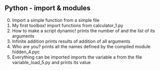## **Python - import & modules**
0. Import a simple function from a simple file
1. My first toolbox! import functions from calculator_1.py
2. How to make a script dynamic! prints the number of and the list of its arguments
3. Infinite addition prints results of addition of all arguments
4. Who are you? prints all the names defined by the compiled module hidden_4.pyc
5. Everything can be imported imports the variable a from the file variable_load_5.py and prints its value
